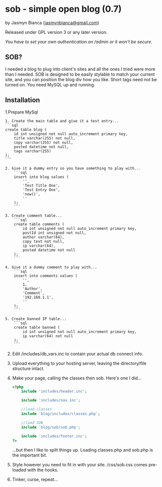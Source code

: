 sob - simple open blog (0.7)
============================

by Jasmyn Bianca (jasmynbianca@gmail.com)

Released under GPL version 3 or any later version.

*You have to set your own authentication on /admin or it won't be secure.*

SOB?
----
I needed a blog to plug into client's sites and all the ones I tried were more than I needed.
SOB is designed to be easily stylable to match your current site, and you can position the blog div how you like.
Short tags need not be turned on. You need MySQL up and running.

Installation
------------

1.Prepare MySql

    1. Create the main table and give it a test entry...
    ```sql
    create table blog (
        id int unsigned not null auto_increment primary key,
        title varchar(255) not null,
        copy varchar(255) not null,
        posted datetime not null,
        tags varchar(255)
    );
    ```

    2. Give it a dummy entry so you have something to play with...
        ```sql
        insert into blog values (
            '',
            'Test Title One',
            'Test Entry One',
            'now()',
            ''
        );
        ```

    3. Create comment table...
        ```sql
        create table comments (
            id int unsigned not null auto_increment primary key,
            postId int unsigned not null,
            author varchar(64),
            copy text not null,
            ip varchar(64),
            posted datetime not null
        );
        ```

    4. Give it a dummy comment to play with...
        ```sql
        insert into comments values (
            '',
            1,
            'Author',
            'Comment',
            '192.168.1.1',
            ''
        );
        ```

    5. Create banned IP table...
        ```sql
        create table banned (
            id int unsigned not null auto_increment primary key,
            ip varchar(64) not null
        );
        ```

2. Edit /includes/db_vars.inc to contain your actual db connect info.

3. Upload everything to your hosting server, leaving the directory/file structure intact.

4. Make your page, calling the classes then sob. Here's one I did...
    ```php
    <?php
        include 'includes/header.inc';

        include 'includes/nav.inc';

        //load classes
        include 'blog/includes/classes.php';

        //load SOB
        include	'blog/sob/sob.php';

        include 'includes/footer.inc';
    ?>
    ```

    ...but then I like to split things up. Loading classes.php and sob.php is the important bit.

5. Style however you need to fit in with your site. /css/sob.css comes pre-loaded with the hooks.

6. Tinker, curse, repeat...
